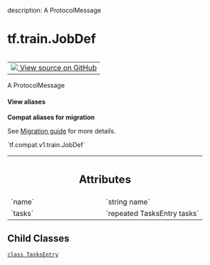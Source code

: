 description: A ProtocolMessage

<div itemscope itemtype="http://developers.google.com/ReferenceObject">
<meta itemprop="name" content="tf.train.JobDef" />
<meta itemprop="path" content="Stable" />
<meta itemprop="property" content="TasksEntry"/>
</div>

# tf.train.JobDef

<!-- Insert buttons and diff -->

<table class="tfo-notebook-buttons tfo-api nocontent" align="left">
<td>
  <a target="_blank" href="https://github.com/tensorflow/tensorflow/blob/r2.2/tensorflow/core/protobuf/cluster.proto">
    <img src="https://www.tensorflow.org/images/GitHub-Mark-32px.png" />
    View source on GitHub
  </a>
</td>
</table>



A ProtocolMessage

<section class="expandable">
  <h4 class="showalways">View aliases</h4>
  <p>
<b>Compat aliases for migration</b>
<p>See
<a href="https://www.tensorflow.org/guide/migrate">Migration guide</a> for
more details.</p>
<p>`tf.compat.v1.train.JobDef`</p>
</p>
</section>

<!-- Placeholder for "Used in" -->




<!-- Tabular view -->
 <table class="responsive fixed orange">
<colgroup><col width="214px"><col></colgroup>
<tr><th colspan="2"><h2 class="add-link">Attributes</h2></th></tr>

<tr>
<td>
`name`
</td>
<td>
`string name`
</td>
</tr><tr>
<td>
`tasks`
</td>
<td>
`repeated TasksEntry tasks`
</td>
</tr>
</table>



## Child Classes
[`class TasksEntry`](../../tf/train/JobDef/TasksEntry.md)

